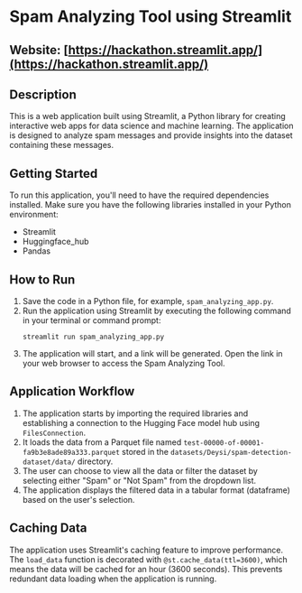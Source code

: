 # Spam Analyzing Tool using Streamlit

## Website: [https://hackathon.streamlit.app/](https://hackathon.streamlit.app/)
## Description
This is a web application built using Streamlit, a Python library for creating interactive web apps for data science and machine learning. The application is designed to analyze spam messages and provide insights into the dataset containing these messages.

## Getting Started
To run this application, you'll need to have the required dependencies installed. Make sure you have the following libraries installed in your Python environment:
- Streamlit
- Huggingface_hub
- Pandas

## How to Run
1. Save the code in a Python file, for example, `spam_analyzing_app.py`.
2. Run the application using Streamlit by executing the following command in your terminal or command prompt:
   ```
   streamlit run spam_analyzing_app.py
   ```
3. The application will start, and a link will be generated. Open the link in your web browser to access the Spam Analyzing Tool.

## Application Workflow
1. The application starts by importing the required libraries and establishing a connection to the Hugging Face model hub using `FilesConnection`.
2. It loads the data from a Parquet file named `test-00000-of-00001-fa9b3e8ade89a333.parquet` stored in the `datasets/Deysi/spam-detection-dataset/data/` directory.
3. The user can choose to view all the data or filter the dataset by selecting either "Spam" or "Not Spam" from the dropdown list.
4. The application displays the filtered data in a tabular format (dataframe) based on the user's selection.

## Caching Data
The application uses Streamlit's caching feature to improve performance. The `load_data` function is decorated with `@st.cache_data(ttl=3600)`, which means the data will be cached for an hour (3600 seconds). This prevents redundant data loading when the application is running.
